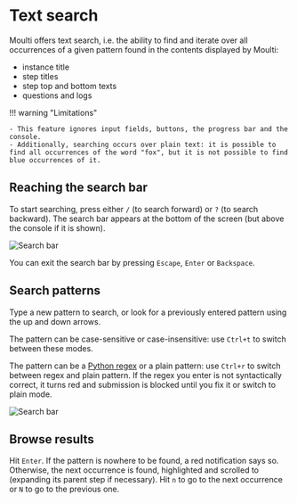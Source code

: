 # Text search

Moulti offers text search, i.e. the ability to find and iterate over all occurrences of a given pattern found in the contents displayed by Moulti:

- instance title
- step titles
- step top and bottom texts
- questions and logs

!!! warning "Limitations"

    - This feature ignores input fields, buttons, the progress bar and the console.
    - Additionally, searching occurs over plain text: it is possible to find all occurrences of the word "fox", but it is not possible to find blue occurrences of it.

## Reaching the search bar

To start searching, press either `/` (to search forward) or `?` (to search backward).
The search bar appears at the bottom of the screen (but above the console if it is shown).

![Search bar](assets/images/search-bar.svg)

You can exit the search bar by pressing `Escape`, `Enter` or `Backspace`.

## Search patterns

Type a new pattern to search, or look for a previously entered pattern using the up and down arrows.

The pattern can be case-sensitive or case-insensitive: use `Ctrl+t` to switch between these modes.

The pattern can be a [Python regex](https://docs.python.org/3/library/re.html#regular-expression-syntax) or a plain pattern: use `Ctrl+r` to switch between regex and plain pattern.
If the regex you enter is not syntactically correct, it turns red and submission is blocked until you fix it or switch to plain mode.

![Search bar](assets/images/search-bar-regex-pattern-error.svg)

## Browse results

Hit `Enter`. If the pattern is nowhere to be found, a red notification says so. Otherwise, the next occurrence is found, highlighted and scrolled to (expanding its parent step if necessary).
Hit `n` to go to the next occurrence or `N` to go to the previous one.
